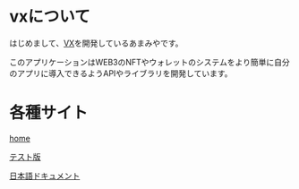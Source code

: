 # vxについて

はじめまして、[VX](https://varius.technology)を開発しているあまみやです。

このアプリケーションはWEB3のNFTやウォレットのシステムをより簡単に自分のアプリに導入できるようAPIやライブラリを開発しています。

# 各種サイト
[home](https://varius.technology)

[テスト版](https://dev.varius.technology)

[日本語ドキュメント](https://github.com/nknighta/vx-docs/tree/master/jp)
